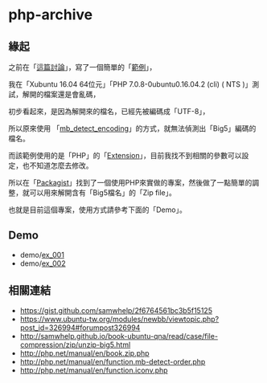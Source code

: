 # php-archive

## 緣起

之前在「[這篇討論](https://www.ubuntu-tw.org/modules/newbb/viewtopic.php?post_id=327124#forumpost327124)」，寫了一個簡單的「[範例](https://gist.github.com/samwhelp/2f6764561bc3b5f15125#file-phpunzip-php)」，

我在「Xubuntu 16.04 64位元」「PHP 7.0.8-0ubuntu0.16.04.2 (cli) ( NTS )」測試，解開的檔案還是會亂碼，

初步看起來，是因為解開來的檔名，已經先被編碼成「UTF-8」，

所以原來使用 「[mb_detect_encoding](http://php.net/manual/en/function.mb-detect-encoding.php)」的方式，就無法偵測出「Big5」編碼的檔名。

而該範例使用的是「PHP」的「[Extension](http://php.net/manual/en/book.zip.php)」，目前我找不到相關的參數可以設定，也不知道怎麼去修改。

所以在「[Packagist](https://packagist.org/)」找到了一個使用PHP來實做的專案，然後做了一點簡單的調整，就可以用來解開含有「Big5檔名」的「Zip file」。

也就是目前這個專案，使用方式請參考下面的「Demo」。

## Demo

* demo/[ex_001](https://github.com/samwhelp/php-archive/tree/master/demo/ex_001)
* demo/[ex_002](https://github.com/samwhelp/php-archive/tree/master/demo/ex_002)

## 相關連結

* https://gist.github.com/samwhelp/2f6764561bc3b5f15125
* https://www.ubuntu-tw.org/modules/newbb/viewtopic.php?post_id=326994#forumpost326994
* http://samwhelp.github.io/book-ubuntu-qna/read/case/file-compression/zip/unzip-big5.html
* http://php.net/manual/en/book.zip.php
* http://php.net/manual/en/function.mb-detect-order.php
* http://php.net/manual/en/function.iconv.php
